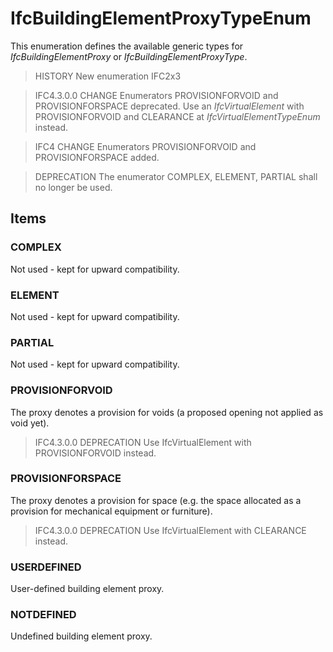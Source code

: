 # IfcBuildingElementProxyTypeEnum

This enumeration defines the available generic types for _IfcBuildingElementProxy_ or _IfcBuildingElementProxyType_.<!-- end of definition -->

> HISTORY  New enumeration IFC2x3

> IFC4.3.0.0 CHANGE  Enumerators PROVISIONFORVOID and PROVISIONFORSPACE deprecated. Use an _IfcVirtualElement_ with PROVISIONFORVOID and CLEARANCE at _IfcVirtualElementTypeEnum_ instead.

> IFC4 CHANGE  Enumerators PROVISIONFORVOID and PROVISIONFORSPACE added.

> DEPRECATION  The enumerator COMPLEX, ELEMENT, PARTIAL shall no longer be used.

## Items

### COMPLEX
Not used - kept for upward compatibility.

### ELEMENT
Not used - kept for upward compatibility.

### PARTIAL
Not used - kept for upward compatibility.

### PROVISIONFORVOID
The proxy denotes a provision for voids (a proposed opening not applied as void yet).

> IFC4.3.0.0 DEPRECATION Use IfcVirtualElement with PROVISIONFORVOID instead.

### PROVISIONFORSPACE
The proxy denotes a provision for space (e.g. the space allocated as a provision for mechanical equipment or furniture).

> IFC4.3.0.0 DEPRECATION Use IfcVirtualElement with CLEARANCE instead.

### USERDEFINED
User-defined building element proxy.

### NOTDEFINED
Undefined building element proxy.
